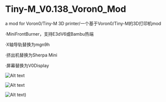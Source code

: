 # Tiny-M_V0.138_Voron0_Mod
a mod for Voron0/Tiny-M 3D printer/一个基于Voron0/Tiny-M的3D打印机mod

·MiniFrontBurner，支持E3dV6或Bambu热端

·X轴导轨替换为mgn9h

·挤出机替换为Sherpa Mini

·屏幕替换为V0Display

![Alt text](https://github.com/ix-prism/Tiny-M_V0.138/blob/main/Picture/1200430.jpg)


![Alt text](https://github.com/ix-prism/Tiny-M_V0.138/blob/main/Picture/1200432.jpg)


![Alt text](https://github.com/ix-prism/Tiny-M_V0.138/blob/main/Picture/1200435.jpg))
